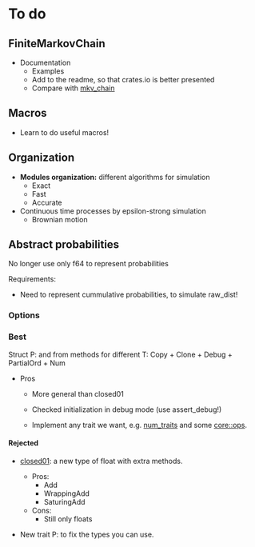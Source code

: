 # To do

## FiniteMarkovChain

- Documentation
  - Examples
  - Add to the readme, so that crates.io is better presented
  - Compare with [mkv_chain](https://crates.io/crates/mkv_chain)

## Macros

- Learn to do useful macros!

## Organization

- **Modules organization:** different algorithms for simulation
  - Exact
  - Fast
  - Accurate
- Continuous time processes by epsilon-strong simulation
  - Brownian motion

## Abstract probabilities

No longer use only f64 to represent probabilities

Requirements:

- Need to represent cummulative probabilities, to simulate raw_dist!

### Options

### Best

Struct P<T>: and from methods for different T: Copy + Clone + Debug + PartialOrd + Num

- Pros

  - More general than closed01
  - Checked initialization in debug mode (use assert_debug!)

  - Implement any trait we want, e.g. [num_traits](https://docs.rs/num-traits/0.2.12/num_traits/index.html) and some [core::ops](https://doc.rust-lang.org/nightly/core/ops/index.html).

#### Rejected

- [closed01](https://crates.io/crates/closed01): a new type of float with extra methods. 
  - Pros:
    - Add
    - WrappingAdd
    - SaturingAdd
  - Cons:
    - Still only floats
  
- New trait P: to fix the types you can use.
